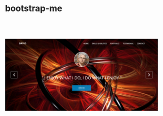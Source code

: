 # bootstrap-me
<br>
<br>
<br>

![Alt text](https://github.com/david3310/bootstrap-me/blob/master/screenshot.png "Optional Title")
